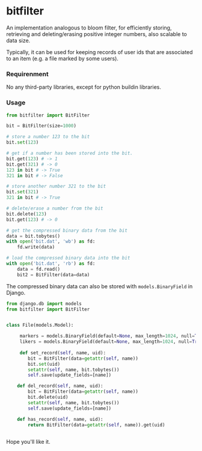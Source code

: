 # bitfilter

An implementation analogous to bloom filter, for efficiently storing, retrieving and deleting/erasing positive integer numbers, also scalable to data size.

Typically, it can be used for keeping records of user ids that are associated to an item (e.g. a file marked by some users).

### Requirenment

No any third-party libraries, except for python buildin libraries.

### Usage

```python
from bitfilter import BitFilter

bit = BitFilter(size=1000)

# store a number 123 to the bit
bit.set(123)

# get if a number has been stored into the bit.
bit.get(123) # -> 1
bit.get(321) # -> 0
123 in bit # -> True
321 in bit # -> False

# store another number 321 to the bit
bit.set(321)
321 in bit # -> True

# delete/erase a number from the bit
bit.delete(123)
bit.get(123) # -> 0

# get the compressed binary data from the bit
data = bit.tobytes()
with open('bit.dat', 'wb') as fd:
    fd.write(data)

# load the compressed binary data into the bit
with open('bit.dat', 'rb') as fd:
    data = fd.read()
    bit2 = BitFilter(data=data)
```

The compressed binary data can also be stored with `models.BinaryField` in Django.

```python
from django.db import models
from bitfilter import BitFilter


class File(models.Model):

     markers = models.BinaryField(default=None, max_length=1024, null=True)
     likers = models.BinaryField(default=None, max_length=1024, null=True)
     
     def set_record(self, name, uid):
        bit = BitFilter(data=getattr(self, name))
        bit.set(uid)
        setattr(self, name, bit.tobytes())
        self.save(update_fields=[name])

    def del_record(self, name, uid):
        bit = BitFilter(data=getattr(self, name))
        bit.delete(uid)
        setattr(self, name, bit.tobytes())
        self.save(update_fields=[name])

    def has_record(self, name, uid):
        return BitFilter(data=getattr(self, name)).get(uid)
        
```

Hope you'll like it.
